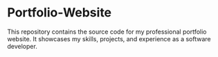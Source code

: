 # Portfolio-Website
This repository contains the source code for my professional portfolio website. It showcases my skills, projects, and experience as a software developer.
